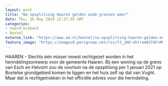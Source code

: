 ```yaml
---
layout: post
title: "Na opsplitsing Haaren gelden oude grenzen weer"
date: Thu, 16 May 2019 12:27:35 GMT
categories: 
- noord-brabant 
- boxtel 
externe_link: "https://www.ad.nl/boxtel/na-opsplitsing-haaren-gelden-oude-grenzen-weer~a4a47c2b/"
feature_image: "https://images0.persgroep.net/rcs/YJ_jHU-ohtrem82fAFrM0h6c1FQ/diocontent/148516223/_fitwidth/400/?appId=21791a8992982cd8da851550a453bd7f&quality=0.7"
---
```


HAAREN - Slechts één misser moest rechtgezet worden in het herindelingsontwerp voor de gemeente Haaren. Bij een woning op de grens van Esch en Helvoirt zou de voortuin na de opsplitsing per 1 januari 2021 op Boxtelse grondgebied komen te liggen en het huis zelf op dat van Vught.  Maar dat is rechtgetrokken in het officiële advies voor die herindeling.
